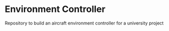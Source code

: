 # Environment Controller
Repository to build an aircraft environment controller for a university project
